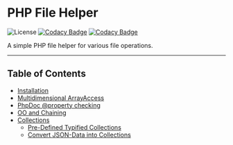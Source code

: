 # PHP File Helper

![License](https://img.shields.io/badge/License-MIT-green.svg)
[![Codacy Badge](https://app.codacy.com/project/badge/Grade/c6450a9c0f99488e93b34911f1adfb2e)](https://app.codacy.com/gh/rcsofttech85/php-file-helper/dashboard?utm_source=gh&utm_medium=referral&utm_content=&utm_campaign=Badge_grade)
[![Codacy Badge](https://app.codacy.com/project/badge/Coverage/c6450a9c0f99488e93b34911f1adfb2e)](https://app.codacy.com/gh/rcsofttech85/php-file-helper/dashboard?utm_source=gh&utm_medium=referral&utm_content=&utm_campaign=Badge_coverage)

A simple PHP file helper for various file operations.

---

## Table of Contents
* [Installation](#installation-via-composer-require)
* [Multidimensional ArrayAccess](#multidimensional-arrayaccess)
* [PhpDoc @property checking](#phpdoc-property-checking)
* [OO and Chaining](#oo-and-chaining)
* [Collections](#collections)
  * [Pre-Defined Typified Collections](#pre-defined-typified-collections)
  * [Convert JSON-Data into Collections](#convert-json-data-into-objects-collection)
